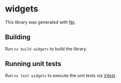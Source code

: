 # widgets

This library was generated with [Nx](https://nx.dev).

## Building

Run `nx build widgets` to build the library.

## Running unit tests

Run `nx test widgets` to execute the unit tests via [Vitest](https://vitest.dev/).
